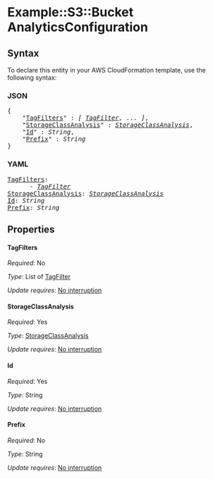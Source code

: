 # Example::S3::Bucket AnalyticsConfiguration

## Syntax

To declare this entity in your AWS CloudFormation template, use the following syntax:

### JSON

<pre>
{
    "<a href="#tagfilters" title="TagFilters">TagFilters</a>" : <i>[ <a href="tagfilter.md">TagFilter</a>, ... ]</i>,
    "<a href="#storageclassanalysis" title="StorageClassAnalysis">StorageClassAnalysis</a>" : <i><a href="storageclassanalysis.md">StorageClassAnalysis</a></i>,
    "<a href="#id" title="Id">Id</a>" : <i>String</i>,
    "<a href="#prefix" title="Prefix">Prefix</a>" : <i>String</i>
}
</pre>

### YAML

<pre>
<a href="#tagfilters" title="TagFilters">TagFilters</a>: <i>
      - <a href="tagfilter.md">TagFilter</a></i>
<a href="#storageclassanalysis" title="StorageClassAnalysis">StorageClassAnalysis</a>: <i><a href="storageclassanalysis.md">StorageClassAnalysis</a></i>
<a href="#id" title="Id">Id</a>: <i>String</i>
<a href="#prefix" title="Prefix">Prefix</a>: <i>String</i>
</pre>

## Properties

#### TagFilters

_Required_: No

_Type_: List of <a href="tagfilter.md">TagFilter</a>

_Update requires_: [No interruption](https://docs.aws.amazon.com/AWSCloudFormation/latest/UserGuide/using-cfn-updating-stacks-update-behaviors.html#update-no-interrupt)

#### StorageClassAnalysis

_Required_: Yes

_Type_: <a href="storageclassanalysis.md">StorageClassAnalysis</a>

_Update requires_: [No interruption](https://docs.aws.amazon.com/AWSCloudFormation/latest/UserGuide/using-cfn-updating-stacks-update-behaviors.html#update-no-interrupt)

#### Id

_Required_: Yes

_Type_: String

_Update requires_: [No interruption](https://docs.aws.amazon.com/AWSCloudFormation/latest/UserGuide/using-cfn-updating-stacks-update-behaviors.html#update-no-interrupt)

#### Prefix

_Required_: No

_Type_: String

_Update requires_: [No interruption](https://docs.aws.amazon.com/AWSCloudFormation/latest/UserGuide/using-cfn-updating-stacks-update-behaviors.html#update-no-interrupt)
